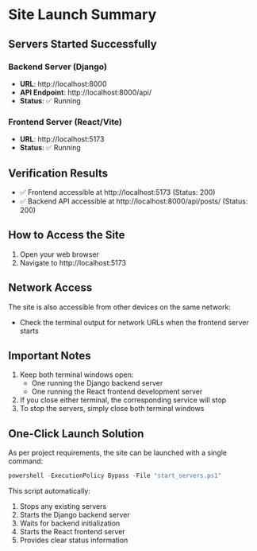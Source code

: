# Site Launch Summary

## Servers Started Successfully

### Backend Server (Django)
- **URL**: http://localhost:8000
- **API Endpoint**: http://localhost:8000/api/
- **Status**: ✅ Running

### Frontend Server (React/Vite)
- **URL**: http://localhost:5173
- **Status**: ✅ Running

## Verification Results
- ✅ Frontend accessible at http://localhost:5173 (Status: 200)
- ✅ Backend API accessible at http://localhost:8000/api/posts/ (Status: 200)

## How to Access the Site
1. Open your web browser
2. Navigate to http://localhost:5173

## Network Access
The site is also accessible from other devices on the same network:
- Check the terminal output for network URLs when the frontend server starts

## Important Notes
1. Keep both terminal windows open:
   - One running the Django backend server
   - One running the React frontend development server
2. If you close either terminal, the corresponding service will stop
3. To stop the servers, simply close both terminal windows

## One-Click Launch Solution
As per project requirements, the site can be launched with a single command:
```powershell
powershell -ExecutionPolicy Bypass -File "start_servers.ps1"
```

This script automatically:
1. Stops any existing servers
2. Starts the Django backend server
3. Waits for backend initialization
4. Starts the React frontend server
5. Provides clear status information